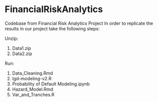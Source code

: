 # FinancialRiskAnalytics
Codebase from Financial Risk Analytics Project
In order to replicate the results in our project take the following steps:

Unzip: 
1. Data1.zip 
2. Data2.zip

Run:
1.	Data_Cleaning.Rmd 
2.	lgd-modeling-v2.R 
3.	Probability of Default Modeling.ipynb
4.	Hazard_Model.Rmd
5.	Var_and_Tranches.R
